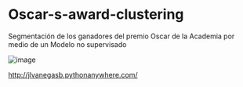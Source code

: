 # Oscar-s-award-clustering
Segmentación de los ganadores del premio Oscar de la Academia por medio de un Modelo no supervisado

![image](https://user-images.githubusercontent.com/64113043/216799847-e139feac-e47a-401a-af82-c7184ca09381.png)





http://jlvanegasb.pythonanywhere.com/
